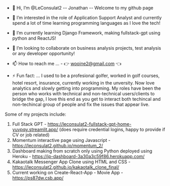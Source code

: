- 👋 Hi, I’m @LeConsulat2 -- Jonathan -- Welcome to my github page
- 👀 I’m interested in the role of Application Support Analyst and currently spend a lot of time learning programming languages as I love the tech!
- 🌱 I’m currently learning Django Framework, making fullstack-gpt using python and ReactJS!
- 💞️ I’m looking to collaborate on business analysis projects, test analysis or any developer opportunity!
- 📫 How to reach me ... - 👉 wooine2@gmail.com 👈

- ⚡ Fun fact: ... I used to be a profesional golfer, worked in golf courses, hotel resort, insurance, currently working in the unversity. 
                    Now love analytics and slowly getting into programming. 
                    My roles have been the person who works with technical and non-technical users/clients to bridge the gap,
                   I love this end as you get to interact both techincal and non-techincal group of people and fix the issues that appear live.

Some of my projects include:

1. Full Stack GPT - https://leconsulat2-fullstack-gpt-home-yuvpqy.streamlit.app/ (does require credential logins, happy to provide if CV or job related)
2. Momentum interactive page using Javascript - https://leconsulat2.github.io/momentum_2/
3. Dashboard making from scratch only using Python deployed using Heroku - https://jp-dashboard-3a30a3c59f86.herokuapp.com/
4. Kakaotalk Messenger App Clone using HTML and CSS - https://leconsulat2.github.io/kakaotalk_clone_final/
5. Current working on Create-React-App - Movie App - https://ps87dw.csb.app/

<!---
LeConsulat2/LeConsulat2 is a ✨ special ✨ repository because its `README.md` (this file) appears on your GitHub profile.
You can click the Preview link to take a look at your changes.
--->
